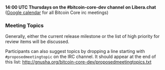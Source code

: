 **14:00 UTC Thursdays on the #bitcoin-core-dev channel on Libera.chat** ([Google calendar](https://calendar.google.com/calendar?cid=MTFwcXZkZ3BkOTlubGliZjliYTg2MXZ1OHNAZ3JvdXAuY2FsZW5kYXIuZ29vZ2xlLmNvbQ) for all Bitcoin Core irc meetings)

### Meeting Topics

Generally, either the current release milestone or the list of high priority for review items will be discussed.

Participants can also suggest topics by dropping a line starting with `#proposedmeetingtopic` on the IRC channel. It should appear at the end of this list: http://gnusha.org/bitcoin-core-dev/proposedmeetingtopics.txt